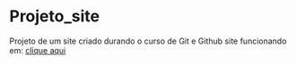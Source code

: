 # Projeto_site
Projeto de um site criado durando o curso de Git e Github
site funcionando em: [clique aqui](https://arthurhsangelo.github.io/Projeto_site/)
